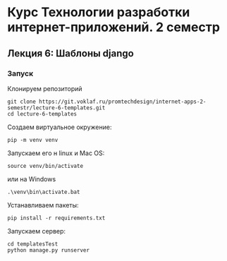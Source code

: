 # Курс **Технологии разработки интернет-приложений**. 2 семестр
## Лекция 6: Шаблоны django

### Запуск

Клонируем репозиторий
```
git clone https://git.voklaf.ru/promtechdesign/internet-apps-2-semestr/lecture-6-templates.git
cd lecture-6-templates
```

Создаем виртуальное окружение:
```
pip -m venv venv
```
Запускаем его н linux и Mac OS:
```
source venv/bin/activate
```
или на Windows
```
.\venv\bin\activate.bat
```
Устанавливаем пакеты:
```
pip install -r requirements.txt
```
Запускаем сервер:
```
cd templatesTest
python manage.py runserver

```
